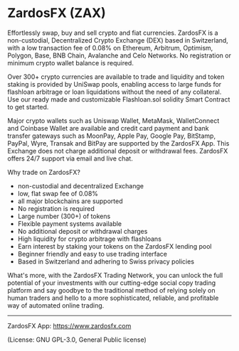 # ZardosFX (ZAX)
Effortlessly swap, buy and sell crypto and fiat currencies.
ZardosFX is a non-custodial, Decentralized Crypto Exchange (DEX) based in Switzerland, with a low transaction fee of 0.08% on Ethereum, Arbitrum, Optimism, Polygon, Base, BNB Chain, Avalanche and Celo Networks. No registration or minimum crypto wallet balance is required.

Over 300+ crypto currencies are available to trade and liquidity and token staking is provided by UniSwap pools, enabling access to large funds for flashloan arbitrage or loan liquidations without the need of any collateral. Use our ready made and customizable Flashloan.sol solidity Smart Contract to get started.

Major crypto wallets such as Uniswap Wallet, MetaMask, WalletConnect and Coinbase Wallet are available and credit card payment and bank transfer gateways such as MoonPay, Apple Pay, Google Pay, BitStamp, PayPal, Wyre, Transak and BitPay are supported by the ZardosFX App. This Exchange does not charge additional deposit or withdrawal fees. ZardosFX offers 24/7 support via email and live chat. 

Why trade on ZardosFX?
- non-custodial and decentralized Exchange
- low, flat swap fee of 0.08%
- all major blockchains are supported
- No registration is required
- Large number (300+) of tokens
- Flexible payment systems available
- No additional deposit or withdrawal charges
- High liquidity for crypto arbitrage with flashloans
- Earn interest by staking your tokens on the ZardosFX lending pool
- Beginner friendly and easy to use trading interface
- Based in Switzerland and adhering to Swiss privacy policies

What's more, with the ZardosFX Trading Network, you can unlock the full potential of your investments with our cutting-edge social copy trading platform and say goodbye to the traditional method of relying solely on human traders and hello to a more sophisticated, reliable, and profitable way of automated online trading.

____
ZardosFX App: https://www.zardosfx.com

(License: GNU GPL-3.0, General Public license)
